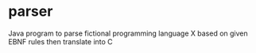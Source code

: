 # parser
Java program to parse fictional programming language X based on given EBNF rules then translate into C
